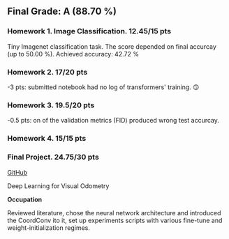## Final Grade: A (88.70 %)

### Homework 1. Image Classification. 12.45/15 pts

Tiny Imagenet classification task. The score depended on final accurcay (up to 50.00 %). Achieved accuracy: 42.72 %

### Homework 2. 17/20 pts

-3 pts: submitted notebook had no log of transformers' training. 🙃

### Homework 3. 19.5/20 pts

-0.5 pts: on of the validation metrics (FID) produced wrong test accurcay.

### Homework 4. 15/15 pts

### Final Project. 24.75/30 pts

[GitHub](https://github.com/Vlad382/vo_exploring)

Deep Learning for Visual Odometry

**Occupation**

Reviewed literature, chose the neural network architecture and introduced the CoordConv ito it, set up experiments scripts with various fine-tune and weight-initialization regimes.